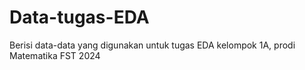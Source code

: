 # Data-tugas-EDA
Berisi data-data yang digunakan untuk tugas EDA kelompok 1A, prodi Matematika FST 2024
